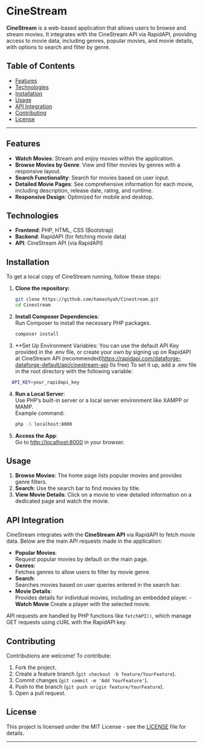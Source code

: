 
# CineStream

**CineStream** is a web-based application that allows users to browse and stream movies. It integrates with the CineStream API via RapidAPI, providing access to movie data, including genres, popular movies, and movie details, with options to search and filter by genre.

## Table of Contents

- [Features](#features)
- [Technologies](#technologies)
- [Installation](#installation)
- [Usage](#usage)
- [API Integration](#api-integration)
- [Contributing](#contributing)
- [License](#license)

---

## Features

- **Watch Movies**: Stream and enjoy movies within the application.
- **Browse Movies by Genre**: View and filter movies by genres with a responsive layout.
- **Search Functionality**: Search for movies based on user input.
- **Detailed Movie Pages**: See comprehensive information for each movie, including description, release date, rating, and runtime.
- **Responsive Design**: Optimized for mobile and desktop.



## Technologies

- **Frontend**: PHP, HTML, CSS (Bootstrap)
- **Backend**: RapidAPI (for fetching movie data)
- **API**: CineStream API (via RapidAPI)

## Installation

To get a local copy of CineStream running, follow these steps:

1. **Clone the repository:**
   ```bash
   git clone https://github.com/hamashyah/Cinestream.git
   cd Cinestream
   ```

2. **Install Composer Dependencies**:  
   Run Composer to install the necessary PHP packages.
   ```bash
   composer install
   ```

3. **Set Up Environment Variables:
You can use the default API Key provided in the .env file, or create your own by signing up on RapidAPI at CineStream API (recommended)https://rapidapi.com/dataforge-dataforge-default/api/cinestream-api      (Is free) To set it up, add a .env file in the root directory with the following variable:
  
```bash
  API_KEY=your_rapidapi_key
   ```

4. **Run a Local Server**:  
   Use PHP’s built-in server or a local server environment like XAMPP or MAMP.  
   Example command:
   ```bash
   php -S localhost:8000
   ```

5. **Access the App**:  
   Go to [http://localhost:8000](http://localhost:8000) in your browser.

## Usage

1. **Browse Movies**: The home page lists popular movies and provides genre filters.
2. **Search**: Use the search bar to find movies by title.
3. **View Movie Details**: Click on a movie to view detailed information on a dedicated page and watch the movie.

## API Integration

CineStream integrates with the **CineStream API** via RapidAPI to fetch movie data. Below are the main API requests made in the application:

- **Popular Movies**:  
  Request popular movies by default on the main page.
- **Genres**:  
  Fetches genres to allow users to filter by movie genre.
- **Search**:  
  Searches movies based on user queries entered in the search bar.
- **Movie Details**:  
  Provides details for individual movies, including an embedded player.
-**Watch Movie**
Create a player with the selected movie.

API requests are handled by PHP functions like `fetchAPI()`, which manage GET requests using cURL with the RapidAPI key.

## Contributing

Contributions are welcome! To contribute:

1. Fork the project.
2. Create a feature branch (`git checkout -b feature/YourFeature`).
3. Commit changes (`git commit -m 'Add YourFeature'`).
4. Push to the branch (`git push origin feature/YourFeature`).
5. Open a pull request.

## License

This project is licensed under the MIT License - see the [LICENSE](LICENSE) file for details.

---
